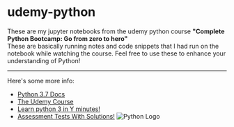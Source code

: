 # udemy-python
These are my jupyter notebooks from the udemy python course **"Complete Python Bootcamp: Go from zero to hero"**<br>
These are basically running notes and code snippets that I had run on the notebook while watching the course. Feel free to use these to enhance your understanding of Python!<br>
<hr>
Here's some more info:  

- [Python 3.7 Docs](https://docs.python.org/3/)<br>
- [The Udemy Course](https://www.udemy.com/complete-python-bootcamp/)
- [Learn python 3 in Y minutes!](https://learnxinyminutes.com/docs/python/)
- [Assessment Tests With Solutions!](https://github.com/insomniac-tk/udemy-python/tree/master/Assessment%20Tests)
![Python Logo](https://www.python.org/static/img/python-logo.png)
